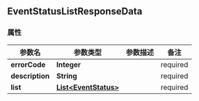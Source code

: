 <a name="EventStatusListResponseData"></a>
## EventStatusListResponseData
### 属性
参数名 | 参数类型 | 参数描述 | 备注
------------ | ------------- | ------------- | -------------
**errorCode** | **Integer** |  |  required 
**description** | **String** |  |  required 
**list** | [**List&lt;EventStatus&gt;**](#EventStatus) |  |  required 



<markdown src="./EventStatus.md"/>
